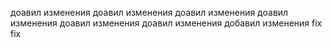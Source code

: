 доавил изменения
доавил изменения
доавил изменения
доавил изменения
доавил изменения
доавил изменения
добавил изменения
fix
fix
